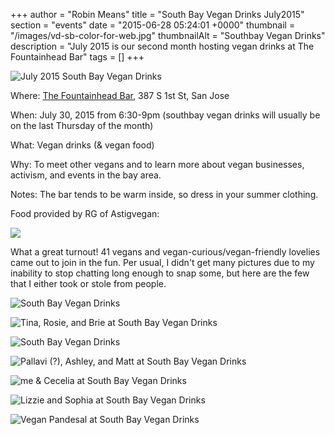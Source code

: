 +++
author = "Robin Means"
title = "South Bay Vegan Drinks July2015"
section = "events"
date = "2015-06-28 05:24:01 +0000"
thumbnail = "/images/vd-sb-color-for-web.jpg"
thumbnailAlt = "Southbay Vegan Drinks"
description = "July 2015 is our second month hosting vegan drinks at The Fountainhead Bar"
tags = []
+++

![July 2015 South Bay Vegan Drinks](/images/VDflier-July.png)

Where:&nbsp;[The Fountainhead Bar](http://www.yelp.com/biz/the-fountainhead-bar-san-jose), 387 S 1st St, San Jose

When: July 30, 2015 from 6:30-9pm (southbay vegan drinks will usually be on the last Thursday of the month)

What: Vegan drinks (& vegan food)

Why: To meet other vegans and to learn more about vegan businesses, activism, and events in the bay area.

Notes: The bar tends to be warm inside, so dress in your summer clothing.



Food provided by RG of Astigvegan:

![](/images/food-menu.jpg)

What a great turnout! 41 vegans and vegan-curious/vegan-friendly lovelies came out to join in the fun. Per usual, I didn't get many pictures due to my inability to stop chatting long enough to snap some, but here are the few that I either took or stole from people.

![South Bay Vegan Drinks](/images/vd1.jpg)

![Tina, Rosie, and Brie at South Bay Vegan Drinks](/images/vd2.jpg)

![South Bay Vegan Drinks](/images/vd3.jpg)

![Pallavi (?), Ashley, and Matt at South Bay Vegan Drinks](/images/vd4.jpg)

![me & Cecelia at South Bay Vegan Drinks](/images/vd6.jpg)

![Lizzie and Sophia at South Bay Vegan Drinks](/images/vd7.jpg)

![Vegan Pandesal at South Bay Vegan Drinks](/images/vd5.jpg)

